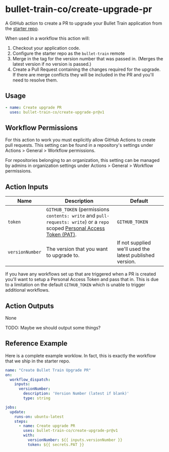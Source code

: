 # bullet-train-co/create-upgrade-pr

A GitHub action to create a PR to upgrade your Bullet Train application from the [starter repo](https://github.com/bullet-train-co/bullet_train).

When used in a workflow this action will:

1. Checkout your application code.
2. Configure the starter repo as the `bullet-train` remote
3. Merge in the tag for the version number that was passed in. (Merges the latest version if no version is passed.)
4. Create a Pull Request containing the changes required for the upgrade. If there are merge conflicts they will be included in the PR and you'll need to resolve them.

## Usage

```yaml
- name: Create upgrade PR
  uses: bullet-train-co/create-upgrade-pr@v1
```

## Workflow Permissions

For this action to work you must explicitly allow GitHub Actions to create pull requests. This setting can be found in a repository's settings under Actions > General > Workflow permissions.

For repositories belonging to an organization, this setting can be managed by admins in organization settings under Actions > General > Workflow permissions.

## Action Inputs

| Name | Description | Default |
| --- | --- | --- |
| `token` | `GITHUB_TOKEN` (permissions `contents: write` and `pull-requests: write`) or a `repo` scoped [Personal Access Token (PAT)](https://docs.github.com/en/github/authenticating-to-github/creating-a-personal-access-token). | `GITHUB_TOKEN` |
| `versionNumber` | The version that you want to upgrade to. | If not supplied we'll used the latest published version. |

If you have any workflows set up that are triggered when a PR is created you'll want to setup a Personal Access Token and pass that in.
This is due to a limitation on the default `GITHUB_TOKEN` which is unable to trigger additional workflows.

## Action Outputs

None

TODO: Maybe we should output some things?

## Reference Example

Here is a complete example worklow. In fact, this is exactly the workflow that we ship in the starter repo.

```yaml
name: "Create Bullet Train Upgrade PR"
on:
  workflow_dispatch:
    inputs:
      versionNumber:
        description: 'Version Number (latest if blank)'
        type: string

jobs:
  update:
    runs-on: ubuntu-latest
    steps:
      - name: Create upgrade PR
        uses: bullet-train-co/create-upgrade-pr@v1
        with:
          versionNumber: ${{ inputs.versionNumber }}
          token: ${{ secrets.PAT }}
```
